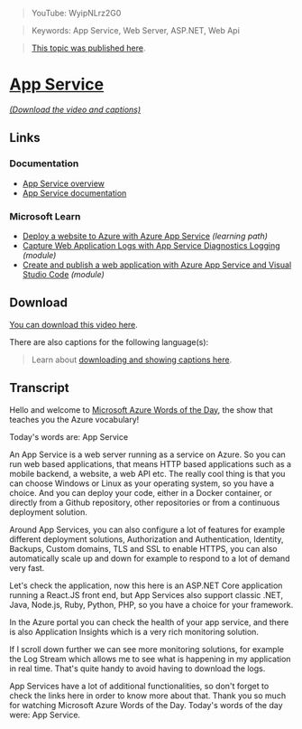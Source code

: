 > YouTube: WyipNLrz2G0

> Keywords: App Service, Web Server, ASP.NET, Web Api

> [This topic was published here](http://azurewordsoftheday.cloud/topic/app-service/app-service).

# [App Service](/topic/app-service/app-service)

<!-- YOUTUBEEMBED -->

[*(Download the video and captions)*](#download)

## Links

### Documentation

- [App Service overview](http://gslb.ch/447)
- [App Service documentation](http://gslb.ch/448)

### Microsoft Learn

- [Deploy a website to Azure with Azure App Service](http://gslb.ch/454) *(learning path)*
- [Capture Web Application Logs with App Service Diagnostics Logging](http://gslb.ch/455) *(module)*
- [Create and publish a web application with Azure App Service and Visual Studio Code](http://gslb.ch/456) *(module)*

<a id="download"></a>

## Download

[You can download this video here](<!-- DOWNLOAD -->).

There are also captions for the following language(s):

<!-- DOWNLOAD-CAPTIONS -->

> Learn about [downloading and showing captions here](/captions).

## Transcript

Hello and welcome to [Microsoft Azure Words of the Day](/), the show that teaches you the Azure vocabulary!

Today's words are: App Service

An App Service is a web server running as a service on Azure. So you can run web based applications, that means HTTP based applications such as a mobile backend, a website, a web API etc. The really cool thing is that you can choose Windows or Linux as your operating system, so you have a choice. And you can deploy your code, either in a Docker container, or directly from a Github repository, other repositories or from a continuous deployment solution. 

Around App Services, you can also configure a lot of features for example different deployment solutions,  Authorization and Authentication, Identity, Backups, Custom domains, TLS and SSL to enable HTTPS, you can also automatically scale up and down for example to respond to a lot of demand very fast.

Let's check the application, now this here is an ASP.NET Core application running a React.JS front end, but App Services also support classic .NET, Java, Node.js, Ruby, Python, PHP, so you have a choice for your framework.

In the Azure portal you can check the health of your app service, and there is also Application Insights which is a very rich monitoring solution.

If I scroll down further we can see more monitoring solutions, for example the Log Stream which allows me to see what is happening in my application in real time. That's quite handy to avoid having to download the logs.

App Services have a lot of additional functionalities, so don't forget to check the links here in order to know more about that. Thank you so much for watching Microsoft Azure Words of the Day. Today's words of the day were: App Service.

